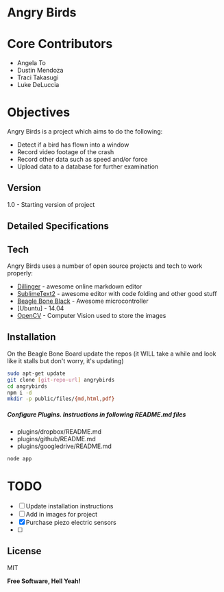 Angry Birds
=========

Core Contributors
=================
  - Angela To
  - Dustin Mendoza
  - Traci Takasugi
  - Luke DeLuccia

Objectives
==========

Angry Birds is a project which aims to do the following:
  - Detect if a bird has flown into a window
  - Record video footage of the crash
  - Record other data such as speed and/or force
  - Upload data to a database for further examination

Version
-------

1.0 - Starting version of project

Detailed Specifications
-----------------------

Tech
-----------

Angry Birds uses a number of open source projects and tech to work properly:

* [Dillinger] - awesome online markdown editor
* [SublimeText2] - awesome editor with code folding and other good stuff
* [Beagle Bone Black] - Awesome microcontroller
* [Ubuntu] - 14.04 
* [OpenCV] - Computer Vision used to store the images

Installation
--------------

On the Beagle Bone Board update the repos (it WILL take a while and look like it stalls but don't worry, it's updating)

```sh
sudo apt-get update
git clone [git-repo-url] angrybirds
cd angrybirds
npm i -d
mkdir -p public/files/{md,html,pdf}
```

##### Configure Plugins. Instructions in following README.md files

* plugins/dropbox/README.md
* plugins/github/README.md
* plugins/googledrive/README.md

```sh
node app
```

TODO
====
- [ ] Update installation instructions
- [ ] Add in images for project
- [x] Purchase piezo electric sensors
- [ ] 

License
----

MIT


**Free Software, Hell Yeah!**

[Beagle Bone Black]:http://beagleboard.org/Products/BeagleBone+Black
[Dillinger]:http://dillinger.io/
[SublimeText2]:http://www.sublimetext.com/
[OpenCV]:http://opencv.org/